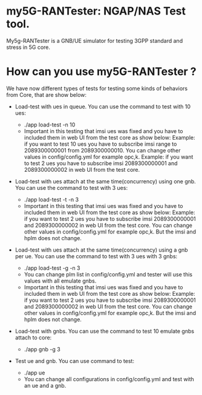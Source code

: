 # my5G-RANTester: NGAP/NAS Test tool.


My5g-RANTester is a GNB/UE simulator for testing 3GPP standard and stress in 5G core.

# How can you use my5G-RANTester ?

We have now different types of tests for testing some kinds of behaviors from Core, that are show below:

  - Load-test with ues in queue. You can use the command to test with 10 ues: 
      * ./app load-test -n 10
    - Important in this testing that imsi ues was fixed and you have to included them in web UI from the test core as show below:
    Example: if you want to test 10 ues you have to subscribe imsi range to 2089300000001 from 2089300000010. You can change
    other values in config/config.yml for example opc,k.
    Example: if you want to test 2 ues you have to subscribe imsi 2089300000001 and 2089300000002 in web UI from the test core.
   
  - Load-test with ues attach at the same time(concurrency) using one gnb. You can use the command to test with 3 ues:
      * ./app load-test -t -n 3
    - Important in this testing that imsi ues was fixed and you have to included them in web UI from the test core as show below:
    Example: if you want to test 2 ues you have to subscribe imsi 2089300000001 and 2089300000002 in web UI from the test core. You can change
    other values in config/config.yml for example opc,k. But the imsi and hplm does not change.
    
  - Load-test with ues attach at the same time(concurrency) using a gnb per ue. You can use the command to test with 3 ues with 3 gnbs:
      * ./app load-test -g -n 3
     - You can change plm list in config/config.yml and tester will use this values with all emulate gnbs.
     - Important in this testing that imsi ues was fixed and you have to included them in web UI from the test core as show below:
     Example: if you want to test 2 ues you have to subscribe imsi 2089300000001 and 2089300000002 in web UI from the test core.  You can change
    other values in config/config.yml for example opc,k. But the imsi and hplm does not change.
    
  - Load-test with gnbs. You can use the command to test 10 emulate gnbs attach to core:
    * ./app gnb -g 3
    
  - Test ue and gnb. You can use command to test:
     * ./app ue
     - You can change all configurations in config/config.yml and test with an ue and a gnb.
   


